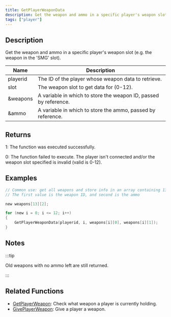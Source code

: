 ```yaml
---
title: GetPlayerWeaponData
description: Get the weapon and ammo in a specific player's weapon slot (e.
tags: ["player"]
---
```


## Description

Get the weapon and ammo in a specific player's weapon slot (e.g. the weapon in the 'SMG' slot).

| Name     | Description                                                      |
| -------- | ---------------------------------------------------------------- |
| playerid | The ID of the player whose weapon data to retrieve.              |
| slot     | The weapon slot to get data for (0-12).                          |
| &weapons | A variable in which to store the weapon ID, passed by reference. |
| &ammo    | A variable in which to store the ammo, passed by reference.      |

## Returns

1: The function was executed successfully.

0: The function failed to execute. The player isn't connected and/or the weapon slot specified is invalid (valid is 0-12).

## Examples

```c
// Common use: get all weapons and store info in an array containing 13 slots
// The first value is the weapon ID, and second is the ammo

new weapons[13][2];

for (new i = 0; i <= 12; i++)
{
    GetPlayerWeaponData(playerid, i, weapons[i][0], weapons[i][1]);
}
```

## Notes

:::tip

Old weapons with no ammo left are still returned.

:::

## Related Functions

- [GetPlayerWeapon](GetPlayerWeapon.md): Check what weapon a player is currently holding.
- [GivePlayerWeapon](GivePlayerWeapon.md): Give a player a weapon.

